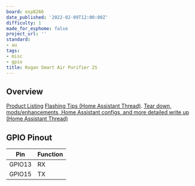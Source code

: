 ```yaml
---
board: esp8266
date_published: '2022-02-09T12:00:00Z'
difficulty: 1
made_for_esphome: false
project_url: ''
standard:
- au
tags:
- misc
- gpio
title: Kogan Smart Air Purifier 2S
---
```


## Overview

[Product Listing](https://www.kogan.com/au/buy/kogan-smarterhome-4-stage-air-purifier-2s-with-h13-filter-130-cadr/)
[Flashing Tips (Home Assistant Thread)](https://community.home-assistant.io/t/tuya-tywe1s-flash-help/273747/).
[Tear down, mods/enhancements, Home Assistant configs, and more detailed write up (Home Assistant Thread)](https://community.home-assistant.io/t/kogan-smart-air-purifier-2s-working-with-esphome/390526)

## GPIO Pinout

| Pin   | Function |
| ----- | -------- |
| GPIO13 | RX      |
| GPIO15 | TX      |
